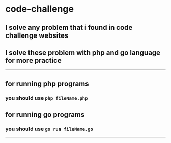 # code-challenge
## I solve any problem that i found in code challenge websites
## I solve these problem with php and go language for more practice
--------------------------------------------------------------------
## for running php programs
### you should use `php fileName.php`


## for running go programs
### you should use `go run fileName.go`
---------------------------------------------------------------------
